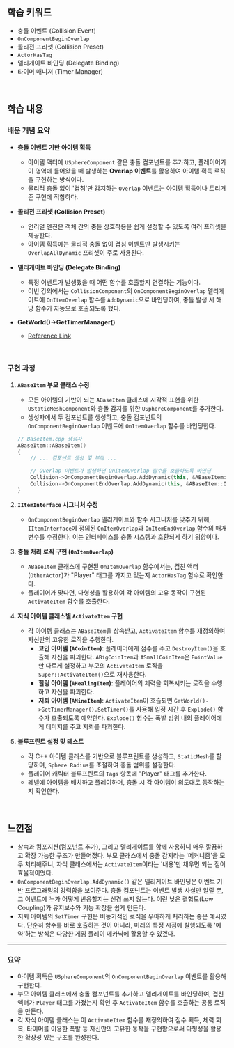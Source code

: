 ## 학습 키워드

  - 충돌 이벤트 (Collision Event)
  - `OnComponentBeginOverlap`
  - 콜리전 프리셋 (Collision Preset)
  - `ActorHasTag`
  - 델리게이트 바인딩 (Delegate Binding)
  - 타이머 매니저 (Timer Manager)

<br/>

## 학습 내용

### 배운 개념 요약

  - **충돌 이벤트 기반 아이템 획득**

      - 아이템 액터에 `USphereComponent` 같은 충돌 컴포넌트를 추가하고, 플레이어가 이 영역에 들어왔을 때 발생하는 **Overlap 이벤트**를 활용하여 아이템 획득 로직을 구현하는 방식이다.
      - 물리적 충돌 없이 '겹침'만 감지하는 `Overlap` 이벤트는 아이템 획득이나 트리거 존 구현에 적합하다.

  - **콜리전 프리셋 (Collision Preset)**

      - 언리얼 엔진은 객체 간의 충돌 상호작용을 쉽게 설정할 수 있도록 여러 프리셋을 제공한다.
      - 아이템 획득에는 물리적 충돌 없이 겹침 이벤트만 발생시키는 `OverlapAllDynamic` 프리셋이 주로 사용된다.

  - **델리게이트 바인딩 (Delegate Binding)**

      - 특정 이벤트가 발생했을 때 어떤 함수를 호출할지 연결하는 기능이다.
      - 이번 강의에서는 `CollisionComponent`의 `OnComponentBeginOverlap` 델리게이트에 `OnItemOverlap` 함수를 `AddDynamic`으로 바인딩하여, 충돌 발생 시 해당 함수가 자동으로 호출되도록 했다.

  - **GetWorld()->GetTimerManager()**

      - [Reference Link](https://github.com/taene/TIL/blob/91913e706682d46e8f094554473c76808f9da280/Unreal%20Engine%205/C%2B%2B/GetWorld().md)

<br/>

### 구현 과정

1.  **`ABaseItem` 부모 클래스 수정**

      - 모든 아이템의 기반이 되는 `ABaseItem` 클래스에 시각적 표현을 위한 `UStaticMeshComponent`와 충돌 감지를 위한 `USphereComponent`를 추가한다.
      - 생성자에서 두 컴포넌트를 생성하고, 충돌 컴포넌트의 `OnComponentBeginOverlap` 이벤트에 `OnItemOverlap` 함수를 바인딩한다. 

    ```cpp
    // BaseItem.cpp 생성자
    ABaseItem::ABaseItem()
    {
        // ... 컴포넌트 생성 및 부착 ...

        // Overlap 이벤트가 발생하면 OnItemOverlap 함수를 호출하도록 바인딩
        Collision->OnComponentBeginOverlap.AddDynamic(this, &ABaseItem::OnItemOverlap);
        Collision->OnComponentEndOverlap.AddDynamic(this, &ABaseItem::OnItemEndOverlap);
    }
    ```

2.  **`IItemInterface` 시그니처 수정**

      - `OnComponentBeginOverlap` 델리게이트와 함수 시그니처를 맞추기 위해, `IItemInterface`에 정의된 `OnItemOverlap`과 `OnItemEndOverlap` 함수의 매개변수를 수정한다. 이는 인터페이스를 충돌 시스템과 호환되게 하기 위함이다.

3.  **충돌 처리 로직 구현 (`OnItemOverlap`)**

      - `ABaseItem` 클래스에 구현된 `OnItemOverlap` 함수에서는, 겹친 액터(`OtherActor`)가 "Player" 태그를 가지고 있는지 `ActorHasTag` 함수로 확인한다.
      - 플레이어가 맞다면, 다형성을 활용하여 각 아이템의 고유 동작이 구현된 `ActivateItem` 함수를 호출한다.

4.  **자식 아이템 클래스별 `ActivateItem` 구현**

      - 각 아이템 클래스는 `ABaseItem`을 상속받고, `ActivateItem` 함수를 재정의하여 자신만의 고유한 로직을 수행한다.
          - **코인 아이템 (`ACoinItem`)**: 플레이어에게 점수를 주고 `DestroyItem()`을 호출해 자신을 파괴한다. `ABigCoinItem`과 `ASmallCoinItem`은 `PointValue`만 다르게 설정하고 부모의 `ActivateItem` 로직을 `Super::ActivateItem()`으로 재사용한다.
          - **힐링 아이템 (`AHealingItem`)**: 플레이어의 체력을 회복시키는 로직을 수행하고 자신을 파괴한다.
          - **지뢰 아이템 (`AMineItem`)**: `ActivateItem`이 호출되면 `GetWorld()->GetTimerManager().SetTimer()`를 사용해 일정 시간 후 `Explode()` 함수가 호출되도록 예약한다. `Explode()` 함수는 폭발 범위 내의 플레이어에게 데미지를 주고 지뢰를 파괴한다.

5.  **블루프린트 설정 및 테스트**

      - 각 C++ 아이템 클래스를 기반으로 블루프린트를 생성하고, `StaticMesh`를 할당하며, `Sphere Radius`를 조절하여 충돌 범위를 설정한다.
      - 플레이어 캐릭터 블루프린트의 `Tags` 항목에 "Player" 태그를 추가한다.
      - 레벨에 아이템을 배치하고 플레이하며, 충돌 시 각 아이템이 의도대로 동작하는지 확인한다.

<br/>

## 느낀점

  - 상속과 컴포지션(컴포넌트 추가), 그리고 델리게이트를 함께 사용하니 매우 깔끔하고 확장 가능한 구조가 만들어졌다. 부모 클래스에서 충돌 감지라는 '메커니즘'을 모두 처리해주니, 자식 클래스에서는 `ActivateItem`이라는 '내용'만 채우면 되는 점이 효율적이었다.
  - `OnComponentBeginOverlap.AddDynamic()` 같은 델리게이트 바인딩은 이벤트 기반 프로그래밍의 강력함을 보여준다. 충돌 컴포넌트는 이벤트 발생 사실만 알릴 뿐, 그 이벤트에 누가 어떻게 반응할지는 신경 쓰지 않는다. 이런 낮은 결합도(Low Coupling)가 유지보수와 기능 확장을 쉽게 만든다.
  - 지뢰 아이템의 `SetTimer` 구현은 비동기적인 로직을 우아하게 처리하는 좋은 예시였다. 단순히 함수를 바로 호출하는 것이 아니라, 미래의 특정 시점에 실행되도록 '예약'하는 방식은 다양한 게임 플레이 메카닉에 활용할 수 있겠다.

-----

### 요약

- 아이템 획득은 `USphereComponent`의 `OnComponentBeginOverlap` 이벤트를 활용해 구현한다.
- 부모 아이템 클래스에서 충돌 컴포넌트를 추가하고 델리게이트를 바인딩하여, 겹친 액터가 `Player` 태그를 가졌는지 확인 후 `ActivateItem` 함수를 호출하는 공통 로직을 만든다.
- 각 자식 아이템 클래스는 이 `ActivateItem` 함수를 재정의하여 점수 획득, 체력 회복, 타이머를 이용한 폭발 등 자신만의 고유한 동작을 구현함으로써 다형성을 활용한 확장성 있는 구조를 완성한다.
